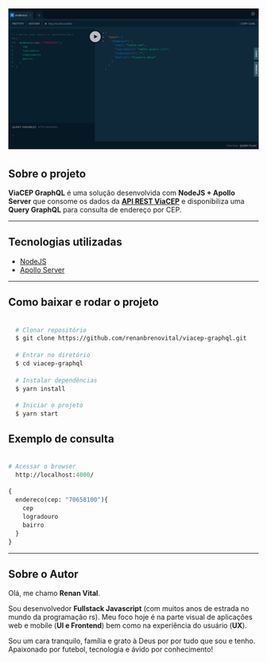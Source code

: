 <h1 align="center">
  <img src="src/viacep-graphql.png" title="ViaCEP GraphQL" />
</h1>

## Sobre o projeto
**ViaCEP GraphQL** é uma solução desenvolvida com **NodeJS + Apollo Server** que consome os dados da [**API REST ViaCEP**](https://api.graphql.jobs/) e disponibiliza uma **Query GraphQL** para consulta de endereço por CEP.

---

## Tecnologias utilizadas

- [NodeJS](https://nodejs.org/en/)
- [Apollo Server](https://www.apollographql.com/docs/apollo-server/)

---

## Como baixar e rodar o projeto

```bash

  # Clonar repositório
  $ git clone https://github.com/renanbrenovital/viacep-graphql.git

  # Entrar no diretório
  $ cd viacep-graphql

  # Instalar dependências
  $ yarn install

  # Iniciar o projeto
  $ yarn start

```

## Exemplo de consulta

```graphql

# Acessar o browser
  http://localhost:4000/

{
  endereco(cep: "70658100"){
    cep
    logradouro
    bairro
  }
}

```

---

## Sobre o Autor

Olá, me chamo **Renan Vital**.

Sou desenvolvedor **Fullstack Javascript** (com muitos anos de estrada no mundo da programação rs). Meu foco hoje é na parte visual de aplicações web e mobile (**UI e Frontend**) bem como na experiência do usuário (**UX**).

Sou um cara tranquilo, família e grato à Deus por por tudo que sou e tenho. Apaixonado por futebol, tecnologia e ávido por conhecimento!